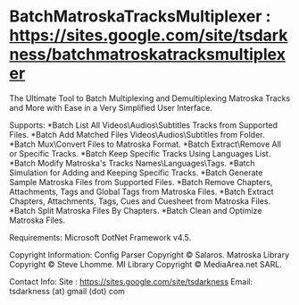 # BatchMatroskaTracksMultiplexer : https://sites.google.com/site/tsdarkness/batchmatroskatracksmultiplexer
The Ultimate Tool to Batch Multiplexing and Demultiplexing Matroska Tracks and More with Ease in a Very Simplified User Interface.

Supports:
*Batch List All Videos\Audios\Subtitles Tracks from Supported Files.
*Batch Add Matched Files Videos\Audios\Subtitles from Folder.
*Batch Mux\Convert Files to Matroska Format.
*Batch Extract\Remove All or Specific Tracks.
*Batch Keep Specific Tracks Using Languages List.
*Batch Modify Matroska's Tracks Names\Languages\Tags.
*Batch Simulation for Adding and Keeping Specific Tracks.
*Batch Generate Sample Matroska Files from Supported Files.
*Batch Remove Chapters, Attachments, Tags and Global Tags from Matroska Files.
*Batch Extract Chapters, Attachments, Tags, Cues and Cuesheet from Matroska Files.
*Batch Split Matroska Files By Chapters.
*Batch Clean and Optimize Matroska Files.

Requirements:
Microsoft DotNet Framework v4.5.

Copyright Information:
Config Parser Copyright © Salaros.
Matroska Library Copyright © Steve Lhomme.
MI Library Copyright © MediaArea.net SARL.

Contact Info:
Site : https://sites.google.com/site/tsdarkness
Email: tsdarkness (at) gmail (dot) com
